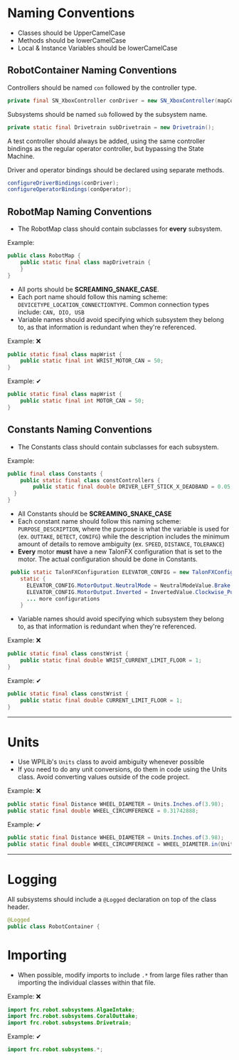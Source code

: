 # Naming Conventions
- Classes should be UpperCamelCase
- Methods should be lowerCamelCase
- Local & Instance Variables should be lowerCamelCase

## RobotContainer Naming Conventions

Controllers should be named `con` followed by the controller type.
```java
private final SN_XboxController conDriver = new SN_XboxController(mapControllers.DRIVER_USB);
```
Subsystems should be named `sub` followed by the subsystem name.
```java
private static final Drivetrain subDrivetrain = new Drivetrain();
```
A test controller should always be added, using the same controller bindings as the regular operator controller, but bypassing the State Machine. 

Driver and operator bindings should be declared using separate methods. 
```java
configureDriverBindings(conDriver);
configureOperatorBindings(conOperator);
```

## RobotMap Naming Conventions

- The RobotMap class should contain subclasses for **every** subsystem. 

Example:

```java
public class RobotMap {
    public static final class mapDrivetrain {
    }
}
```

- All ports should be **SCREAMING_SNAKE_CASE**.
- Each port name should follow this naming scheme: `DEVICETYPE_LOCATION_CONNECTIONTYPE`. Common connection types include: `CAN, DIO, USB`
- Variable names should avoid specifying which subsystem they belong to, as that information is redundant when they're referenced.

Example: ❌

```java
public static final class mapWrist {
    public static final int WRIST_MOTOR_CAN = 50;
}
```

Example: ✔

```java
public static final class mapWrist {
    public static final int MOTOR_CAN = 50;
}
```

## Constants Naming Conventions

- The Constants class should contain subclasses for each subsystem.

Example:

```java
public final class Constants {
    public static final class constControllers {
        public static final double DRIVER_LEFT_STICK_X_DEADBAND = 0.05;
  }
}
```

- All Constants should be **SCREAMING_SNAKE_CASE**
- Each constant name should follow this naming scheme: `PURPOSE_DESCRIPTION`, where the purpose is what the variable is used for (ex. `OUTTAKE`, `DETECT`, `CONIFG`) while the description includes the minimum amount of details to remove ambiguity (ex. `SPEED`, `DISTANCE`, `TOLERANCE`)
- **Every** motor **must** have a new TalonFX configuration that is set to the motor. The actual configuration should be done in Constants.
```java
 public static TalonFXConfiguration ELEVATOR_CONFIG = new TalonFXConfiguration();
    static {
      ELEVATOR_CONFIG.MotorOutput.NeutralMode = NeutralModeValue.Brake;
      ELEVATOR_CONFIG.MotorOutput.Inverted = InvertedValue.Clockwise_Positive;
      ... more configurations
    }
```
- Variable names should avoid specifying which subsystem they belong to, as that information is redundant when they're referenced.

Example: ❌

```java
public static final class constWrist {
    public static final double WRIST_CURRENT_LIMIT_FLOOR = 1; 
}
```

Example: ✔

```java
public static final class constWrist {
    public static final double CURRENT_LIMIT_FLOOR = 1; 
}
```
---
# Units

- Use WPILib's `Units` class to avoid ambiguity whenever possible
- If you need to do any unit conversions, do them in code using the Units class. Avoid converting values outside of the code project.

Example: ❌

```java
public static final Distance WHEEL_DIAMETER = Units.Inches.of(3.98);
public static final double WHEEL_CIRCUMFERENCE = 0.31742888;
```

Example: ✔

```java
public static final Distance WHEEL_DIAMETER = Units.Inches.of(3.98);
public static final double WHEEL_CIRCUMFERENCE = WHEEL_DIAMETER.in(Units.Meters) * Math.PI;
```

---
# Logging
All subsystems should include a `@Logged` declaration on top of the class header.
```java
@Logged
public class RobotContainer {
```

# Importing
- When possible, modify imports to include  `.*` from large files rather than importing the individual classes within that file.

Example: ❌

```java
import frc.robot.subsystems.AlgaeIntake;
import frc.robot.subsystems.CoralOuttake;
import frc.robot.subsystems.Drivetrain;
```

Example: ✔

```java
import frc.robot.subsystems.*;
```